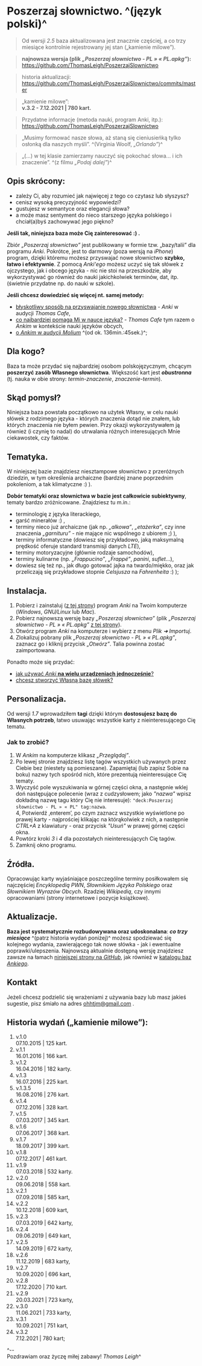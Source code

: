 Poszerzaj słownictwo. ^(język polski)^
=======================

> Od wersji *2.5* baza aktualizowana jest znacznie częściej, a co trzy miesiące kontrolnie rejestrowany jej stan („kamienie milowe”).

> **najnowsza wersja (plik *„Poszerzaj słownictwo - PL » « PL.apkg”*):**   
https://github.com/ThomasLeigh/PoszerzajSlownictwo

> historia aktualizacji:   
https://github.com/ThomasLeigh/PoszerzajSlownictwo/commits/master

> „kamienie milowe”:  
**v.3.2 - 7.12.2021 | 780 kart.**  

> Przydatne informacje (metoda nauki, program Anki, itp.):    
https://github.com/ThomasLeigh/PoszerzajSlownictwo



> „Musimy formować nasze słowa, aż staną się cieniusieńką tylko osłonką dla naszych myśli”. ^(Virginia Woolf, *„Orlando”*)^

> „(...) w tej klasie zamierzamy nauczyć się pokochać słowa... i ich znaczenie”. ^(z filmu *„Podaj dalej”*)^



## Opis skrócony:
- zależy Ci, aby rozumieć jak najwięcej z tego co czytasz lub słyszysz?
- cenisz wysoką precyzyjność wypowiedzi?
- gustujesz w semantyce oraz elegancji słowa?
- a może masz sentyment do nieco starszego języka polskiego i chciał(a)byś zachowywać jego piękno?

**Jeśli tak, niniejsza baza może Cię zainteresować :) .**

Zbiór *„Poszerzaj słownictwo”* jest publikowany w formie tzw. „bazy/talii” dla programu *Anki*. Pokrótce, jest to darmowy (poza wersją na *iPhone*) program, dzięki któremu możesz przyswajać nowe słownictwo **szybko, łatwo i efektywnie**. Z pomocą *Anki'ego* możesz uczyć się tak słówek z ojczystego, jak i obcego języka - nic nie stoi na przeszkodzie, aby wykorzystywać go również do nauki jakichkolwiek terminów, dat, itp. (świetnie przydatne np. do nauki w szkole).

**Jeśli chcesz dowiedzieć się więcej nt. samej metody:**
- [błyskotliwy sposób na przyswajanie nowego słownictwa][1] - *Anki* w audycji *Thomas Cafe*,
- [co najbardziej pomaga Mi w nauce języka?][2] - *Thomas Cafe* tym razem o *Ankim* w kontekście nauki języków obcych,
- [o *Ankim* w audycji *Molium*][3] ^(od ok. 136min.:45sek.)^;


## Dla kogo?
Baza ta może przydać się najbardziej osobom polskojęzycznym, chcącym **poszerzyć zasób Własnego słownictwa**. Większość kart jest **_obustronna_** (tj. nauka w obie strony: *termin-znaczenie*, *znaczenie-termin*).


## Skąd pomysł?
Niniejsza baza powstała początkowo na użytek Własny, w celu nauki słówek z rodzimego języka - których znaczenia dotąd nie znałem, lub których znaczenia nie byłem pewien. Przy okazji wykorzystywałem ją również (i czynię to nadal) do utrwalania różnych interesujących Mnie ciekawostek, czy faktów.


## Tematyka.
W niniejszej bazie znajdziesz niesztampowe słownictwo z przeróżnych dziedzin, w tym określenia archaiczne (bardziej znane poprzednim pokoleniom, a tak klimatyczne :) ).

**Dobór tematyki oraz słownictwa w bazie jest całkowicie subiektywny**, tematy bardzo zróżnicowane. Znajdziesz tu m.in.:

- terminologię z języka literackiego,
- garść minerałów :) ,
- terminy nieco już archaiczne (jak np. *„alkowa”*, *„etażerka”*, czy inne znaczenia *„garnituru”* - nie mające nic wspólnego z ubiorem ;) ),
- terminy informatyczne (dowiesz się przykładowo, jaką maksymalną prędkość oferuje standard transmisji danych *LTE*),
- terminy motoryzacyjne (głównie rodzaje samochodów),
- terminy kulinarne (np. *„Frappucino”*, *„Frappé”*, *panini*, *suflet*...),
- dowiesz się też np., jak długo gotować jajka na twardo/miękko, oraz jak przeliczają się przykładowe stopnie *Celsjusza* na *Fahrenheita* :) );


## Instalacja.
1. Pobierz i zainstaluj ([z tej strony][7]) program *Anki* na Twoim komputerze (*Windows*, *GNU/Linux* lub *Mac*).
2. Pobierz najnowszą wersję bazy *„Poszerzaj słownictwo”* (plik *„Poszerzaj słownictwo - PL » « PL.apkg”* [z tej strony][6]).
3. Otwórz program *Anki* na komputerze i wybierz z menu *Plik ➜ Importuj*.
4. Zlokalizuj pobrany plik *„Poszerzaj słownictwo - PL » « PL.apkg”*, zaznacz go i kliknij przycisk *„Otwórz”*. Talia powinna zostać zaimportowana.


Ponadto może się przydać:
- [jak używać *Anki* **na wielu urządzeniach jednocześnie**?][4]
- [chcesz stworzyć Własną bazę słówek?][4]



## Personalizacja.
Od wersji *1.7* wprowadziłem **tagi** dzięki którym **dostosujesz bazę do Własnych potrzeb**, łatwo usuwając wszystkie karty z nieinteresującego Cię tematu.


### Jak to zrobić?
1. W *Ankim* na komputerze klikasz *„Przeglądaj”*.
2. Po lewej stronie znajdziesz listę tagów wszystkich używanych przez Ciebie bez (niestety są pomieszane). Zapamiętaj (lub zapisz Sobie na boku) nazwy tych spośród nich, które prezentują nieinteresujące Cię tematy.
3. Wyczyść pole wyszukiwania w górnej części okna, a następnie wklej doń następujące polecenie (wraz z cudzysłowem; jako *"nazwa"* wpisz dokładną nazwę tagu który Cię nie interesuje): `"deck:Poszerzaj słownictwo - PL » « PL" tag:nazwa`.   
4, Potwierdź ‚enterem’, po czym zaznacz wszystkie wyświetlone po prawej karty - najprościej klikając na którąkolwiek z nich, a następnie *CTRL+A* z klawiatury - oraz przycisk *"Usuń"* w prawej górnej części okna.
5. Powtórz kroki *3* i *4* dla pozostałych nieinteresujących Cię tagów.
6. Zamknij okno programu.


## Źródła.
Opracowując karty wyjaśniające poszczególne terminy posiłkowałem się najczęściej *Encyklopedią PWN*, *Słownikiem Języka Polskiego* oraz *Słownikiem Wyrazów Obcych*. Rzadziej *Wikipedią*, czy innymi opracowaniami (strony internetowe i pozycje książkowe).


## Aktualizacje.
**Baza jest systematycznie rozbudowywana oraz udoskonalana**: **_co trzy miesiące_** ^(patrz historia wydań poniżej)^ możesz spodziewać się kolejnego wydania, zawierającego tak nowe słówka - jak i ewentualne poprawki/ulepszenia. Najnowszą aktualnie dostępną wersję znajdziesz zawsze na łamach [niniejszej strony na *GitHub*][6], jak również w [katalogu baz *Ankiego*][5].


## Kontakt
Jeżeli chcesz podzielić się wrażeniami z używania bazy lub masz jakieś sugestie, pisz śmiało na adres <ohhtjm@gmail.com> .


## Historia wydań („kamienie milowe”):
1. v.1.0  
07.10.2015 | 125 kart.
2. v.1.1  
16.01.2016 | 166 kart.
3. v.1.2  
16.04.2016 | 182 karty.
4. v.1.3  
16.07.2016 | 225 kart.
5. v.1.3.5  
16.08.2016 | 276 kart.
6. v.1.4  
07.12.2016 | 328 kart.
7. v.1.5  
07.03.2017 | 345 kart.
8. v.1.6  
07.06.2017 | 368 kart.
9. v.1.7  
18.09.2017 | 399 kart.
10. v.1.8  
07.12.2017 | 461 kart.
11. v.1.9  
07.03.2018 | 532 karty.
12. v.2.0  
09.06.2018 | 558 kart.
13. v.2.1  
07.09.2018 | 585 kart,
14. v.2.2  
10.12.2018 | 609 kart,
15. v.2.3  
07.03.2019 | 642 karty,
16. v.2.4  
09.06.2019 | 649 kart,
17. v.2.5  
14.09.2019 | 672 karty,
18. v.2.6  
11.12.2019 | 683 karty,
19. v.2.7  
10.09.2020 | 696 kart,
20. v.2.8  
17.12.2020 | 710 kart.
20. v.2.9  
20.03.2021 | 723 karty,
21. v.3.0  
11.06.2021 | 733 karty,
22. v.3.1  
10.09.2021 | 751 kart,
23. v.3.2  
7.12.2021 | 780 kart;


^--  
Pozdrawiam oraz życzę miłej zabawy!
*Thomas Leigh*^



[1]: https://pelnemysli.trailofthelight.xyz/sposob-na-przyswajanie-nowego-slownictwa
	"Sposób na przyswajanie nowego słownictwa."

[2]: https://pelnemysli.trailofthelight.xyz/co-najbardziej-pomaga-mi-w-nauce-jezyka
	"Co najbardziej pomaga mi w nauce języka?"

[3]: https://pelnemysli.trailofthelight.xyz/najbardziej-frapujace-koncepty-dolores-cannon-poszerzanie-zasobu-slownictwa
	"O Ankim w audycji Molium."

[4]: http://moliumpodcast.blogspot.com/2015/10/poszerzaj-swoj-zasob-sownictwa-z-anki.html#post

[5]: https://ankiweb.net/shared/decks/poszerzaj%20s%C5%82ownictwo
	
[6]: https://github.com/ThomasLeigh/PoszerzajSlownictwo/releases

[7]: https://apps.ankiweb.net#download
